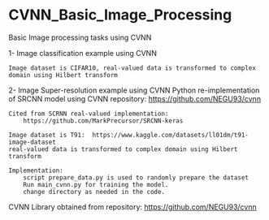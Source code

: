 # CVNN_Basic_Image_Processing
Basic Image processing tasks using CVNN

1- Image classification example using CVNN

    Image dataset is CIFAR10, real-valued data is transformed to complex domain using Hilbert transform




2- Image Super-resolution example using CVNN
    Python re-implementation of SRCNN model using CVNN  repository: 
        https://github.com/NEGU93/cvnn
        
    Cited from SCRNN real-valued implementation:
        https://github.com/MarkPrecursor/SRCNN-keras

    Image dataset is T91:  https://www.kaggle.com/datasets/ll01dm/t91-image-dataset
    real-valued data is transformed to complex domain using Hilbert transform

    Implementation:
        script prepare_data.py is used to randomly prepare the dataset
        Run main_cvnn.py for training the model.
        change directory as needed in the code.
    
    
CVNN Library obtained from repository:
    https://github.com/NEGU93/cvnn
  


